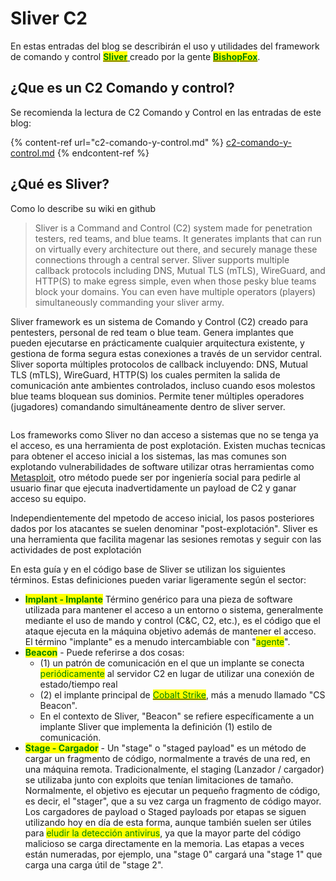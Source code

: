 # Sliver C2

En estas entradas del blog se describirán el uso y utilidades del framework de comando y control [<mark style="color:green;">**Sliver**</mark> ](https://github.com/BishopFox/sliver)creado por la gente [<mark style="color:green;">**BishopFox**</mark>](https://bishopfox.com/tools/sliver).

## ¿Que es un C2 Comando y control?

Se recomienda la lectura de C2 Comando y Control en las entradas de este blog:

{% content-ref url="c2-comando-y-control.md" %}
[c2-comando-y-control.md](c2-comando-y-control.md)
{% endcontent-ref %}

## ¿Qué es Sliver?

Como lo describe su wiki en github&#x20;

> Sliver is a Command and Control (C2) system made for penetration testers, red teams, and blue teams. It generates implants that can run on virtually every architecture out there, and securely manage these connections through a central server. Sliver supports multiple callback protocols including DNS, Mutual TLS (mTLS), WireGuard, and HTTP(S) to make egress simple, even when those pesky blue teams block your domains. You can even have multiple operators (players) simultaneously commanding your sliver army.

Sliver framework es un sistema de Comando y Control (C2) creado para pentesters, personal de red team o blue team. Genera implantes que pueden ejecutarse en prácticamente cualquier arquitectura existente, y gestiona de forma segura estas conexiones a través de un servidor central. Sliver soporta múltiples protocolos de callback incluyendo: DNS, Mutual TLS (mTLS), WireGuard, HTTP(S) los cuales permiten la salida de comunicación ante ambientes controlados, incluso cuando esos molestos blue teams bloquean sus dominios. Permite tener múltiples operadores (jugadores) comandando simultáneamente dentro de sliver server.

<figure><img src="https://user-images.githubusercontent.com/43555923/59543161-56a38c00-8ebe-11e9-8eb2-ecea457976d1.png" alt=""><figcaption></figcaption></figure>

Los frameworks como Sliver no dan acceso a sistemas que no se tenga ya el acceso, es una herramienta de post explotación. Existen muchas tecnicas para obtener el acceso inicial a los sistemas, las mas comunes son explotando vulnerabilidades de software utilizar otras herramientas como [Metasploit](https://www.metasploit.com/), otro método puede ser por ingeniería social para pedirle al usuario finar que ejecuta inadvertidamente un payload de C2 y ganar acceso su equipo.

Independientemente del mpetodo de acceso inicial, los pasos posteriores dados por los atacantes se suelen denominar "post-explotación". Sliver es una herramienta que facilita magenar las sesiones remotas y seguir con las actividades de post explotación

En esta guía y en el código base de Sliver se utilizan los siguientes términos. Estas definiciones pueden variar ligeramente según el sector:

* <mark style="color:green;">**Implant - Implante**</mark> Término genérico para una pieza de software utilizada para mantener el acceso a un entorno o sistema, generalmente mediante el uso de mando y control (C\&C, C2, etc.), es el código que el ataque ejecuta en la máquina objetivo además de mantener el acceso. El término "implante" es a menudo intercambiable con "<mark style="color:green;">agente</mark>".
* <mark style="color:green;">**Beacon**</mark> - Puede referirse a dos cosas:
  * (1) un patrón de comunicación en el que un implante se conecta <mark style="color:green;">periódicamente</mark> al servidor C2 en lugar de utilizar una conexión de estado/tiempo real&#x20;
  * (2) el implante principal de [<mark style="color:green;">Cobalt Strike</mark>](https://www.cobaltstrike.com/), más a menudo llamado "CS Beacon".
  * En el contexto de Sliver, "Beacon" se refiere específicamente a un implante Sliver que implementa la definición (1) estilo de comunicación.
* <mark style="color:green;">**Stage - Cargador**</mark> - Un "stage" o "staged payload" es un método de cargar un fragmento de código, normalmente a través de una red, en una máquina remota. Tradicionalmente, el staging (Lanzador / cargador) se utilizaba junto con exploits que tenían limitaciones de tamaño. Normalmente, el objetivo es ejecutar un pequeño fragmento de código, es decir, el "stager", que a su vez carga un fragmento de código mayor. Los cargadores de payload o Staged payloads por etapas se siguen utilizando hoy en día de esta forma, aunque también suelen ser útiles para <mark style="color:green;">eludir la detección antivirus</mark>, ya que la mayor parte del código malicioso se carga directamente en la memoria. Las etapas a veces están numeradas, por ejemplo, una "stage 0" cargará una "stage 1" que carga una carga útil de "stage 2".

